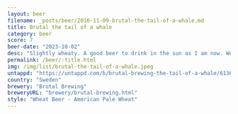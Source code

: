 ```yaml
---
layout: beer
filename: _posts/beer/2016-11-09-brutal-the-tail-of-a-whale.md
title: Brutal the tail of a whale
category: beer
score: 7
beer-date: "2023-10-02"
desc: "Slightly wheaty. A good beer to drink in the sun as I am now. Well balanced but missing depth"
permalink: /beer/:title.html
img: /img/list/brutal-the-tail-of-a-whale.jpeg
untappd: "https://untappd.com/b/brutal-brewing-the-tail-of-a-whale/613684"
country: "Sweden"
brewery: "Brutal Brewing"
breweryURL: "brewery/brutal-brewing.html"
style: "Wheat Beer - American Pale Wheat"
---
```

